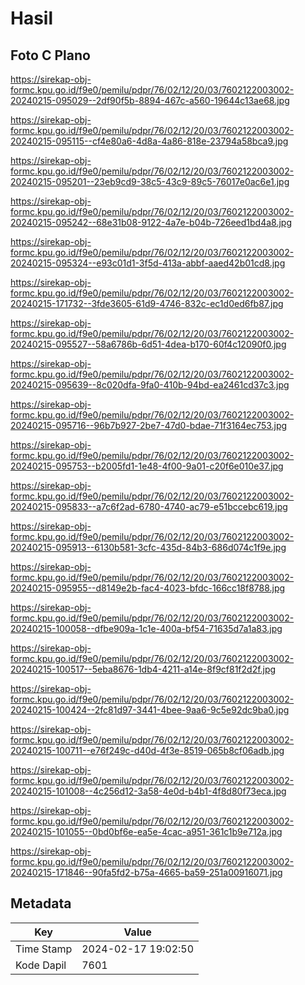 # Hasil

## Foto C Plano

https://sirekap-obj-formc.kpu.go.id/f9e0/pemilu/pdpr/76/02/12/20/03/7602122003002-20240215-095029--2df90f5b-8894-467c-a560-19644c13ae68.jpg

https://sirekap-obj-formc.kpu.go.id/f9e0/pemilu/pdpr/76/02/12/20/03/7602122003002-20240215-095115--cf4e80a6-4d8a-4a86-818e-23794a58bca9.jpg

https://sirekap-obj-formc.kpu.go.id/f9e0/pemilu/pdpr/76/02/12/20/03/7602122003002-20240215-095201--23eb9cd9-38c5-43c9-89c5-76017e0ac6e1.jpg

https://sirekap-obj-formc.kpu.go.id/f9e0/pemilu/pdpr/76/02/12/20/03/7602122003002-20240215-095242--68e31b08-9122-4a7e-b04b-726eed1bd4a8.jpg

https://sirekap-obj-formc.kpu.go.id/f9e0/pemilu/pdpr/76/02/12/20/03/7602122003002-20240215-095324--e93c01d1-3f5d-413a-abbf-aaed42b01cd8.jpg

https://sirekap-obj-formc.kpu.go.id/f9e0/pemilu/pdpr/76/02/12/20/03/7602122003002-20240215-171732--3fde3605-61d9-4746-832c-ec1d0ed6fb87.jpg

https://sirekap-obj-formc.kpu.go.id/f9e0/pemilu/pdpr/76/02/12/20/03/7602122003002-20240215-095527--58a6786b-6d51-4dea-b170-60f4c12090f0.jpg

https://sirekap-obj-formc.kpu.go.id/f9e0/pemilu/pdpr/76/02/12/20/03/7602122003002-20240215-095639--8c020dfa-9fa0-410b-94bd-ea2461cd37c3.jpg

https://sirekap-obj-formc.kpu.go.id/f9e0/pemilu/pdpr/76/02/12/20/03/7602122003002-20240215-095716--96b7b927-2be7-47d0-bdae-71f3164ec753.jpg

https://sirekap-obj-formc.kpu.go.id/f9e0/pemilu/pdpr/76/02/12/20/03/7602122003002-20240215-095753--b2005fd1-1e48-4f00-9a01-c20f6e010e37.jpg

https://sirekap-obj-formc.kpu.go.id/f9e0/pemilu/pdpr/76/02/12/20/03/7602122003002-20240215-095833--a7c6f2ad-6780-4740-ac79-e51bccebc619.jpg

https://sirekap-obj-formc.kpu.go.id/f9e0/pemilu/pdpr/76/02/12/20/03/7602122003002-20240215-095913--6130b581-3cfc-435d-84b3-686d074c1f9e.jpg

https://sirekap-obj-formc.kpu.go.id/f9e0/pemilu/pdpr/76/02/12/20/03/7602122003002-20240215-095955--d8149e2b-fac4-4023-bfdc-166cc18f8788.jpg

https://sirekap-obj-formc.kpu.go.id/f9e0/pemilu/pdpr/76/02/12/20/03/7602122003002-20240215-100058--dfbe909a-1c1e-400a-bf54-71635d7a1a83.jpg

https://sirekap-obj-formc.kpu.go.id/f9e0/pemilu/pdpr/76/02/12/20/03/7602122003002-20240215-100517--5eba8676-1db4-4211-a14e-8f9cf81f2d2f.jpg

https://sirekap-obj-formc.kpu.go.id/f9e0/pemilu/pdpr/76/02/12/20/03/7602122003002-20240215-100424--2fc81d97-3441-4bee-9aa6-9c5e92dc9ba0.jpg

https://sirekap-obj-formc.kpu.go.id/f9e0/pemilu/pdpr/76/02/12/20/03/7602122003002-20240215-100711--e76f249c-d40d-4f3e-8519-065b8cf06adb.jpg

https://sirekap-obj-formc.kpu.go.id/f9e0/pemilu/pdpr/76/02/12/20/03/7602122003002-20240215-101008--4c256d12-3a58-4e0d-b4b1-4f8d80f73eca.jpg

https://sirekap-obj-formc.kpu.go.id/f9e0/pemilu/pdpr/76/02/12/20/03/7602122003002-20240215-101055--0bd0bf6e-ea5e-4cac-a951-361c1b9e712a.jpg

https://sirekap-obj-formc.kpu.go.id/f9e0/pemilu/pdpr/76/02/12/20/03/7602122003002-20240215-171846--90fa5fd2-b75a-4665-ba59-251a00916071.jpg


## Metadata

| Key        | Value               |
| ---------- | ------------------- |
| Time Stamp | 2024-02-17 19:02:50 |
| Kode Dapil | 7601                |



